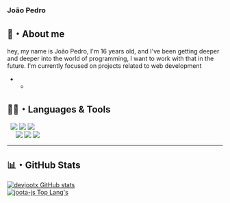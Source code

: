 ### João Pedro

## 📜・About me
hey, my name is João Pedro, I'm 16 years old, and I've been getting deeper and deeper into the world of programming, I want to work with that in the future. I'm currently focused on projects related to web development

* *
## 👨‍💻・Languages ​​& Tools
<p>
    &nbsp
    <img src="https://img.shields.io/badge/-JavaScript-000?logo=javascript&labelColor=yellow&color=yellow&logoColor=white" />
    <img src="https://img.shields.io/badge/-HTML-000?logo=html5&labelColor=orange&color=orange&logoColor=white" />
    <img src="https://img.shields.io/badge/-CSS-000?logo=css3&labelColor=blueviolet&color=blueviolet&logoColor=white" />
    <br>&nbsp &nbsp&nbsp
    <img src="https://img.shields.io/badge/-GitHub-000?logo=github&labelColor=white&color=white&logoColor=000" />
    <img src="https://img.shields.io/badge/-Git-000?logo=git&labelColor=white&color=white&logoColor=orange" />
    <img src="https://img.shields.io/badge/-Visual Studio%20Code-000?logo=visualstudiocode&labelColor=white&color=white&logoColor=0071db" />
</p>

* *** **
## 📊・GitHub Stats
[![devjootx GitHub stats](https://github-readme-stats.vercel.app/api?username=devjootax&show_icons=true&count_private=true&locale=pt-br&include_all_commits=true&theme=github_dark&hide_border=true)](https://github.com/devjootax)
<br />
[![joota-js Top Lang's](https://github-readme-stats.vercel.app/api/top-langs/?username=devjootax&layout=compact&locale=pt-br&show_icons=true&theme=github_dark&hide_border=true)](https://github.com/devjootax)
